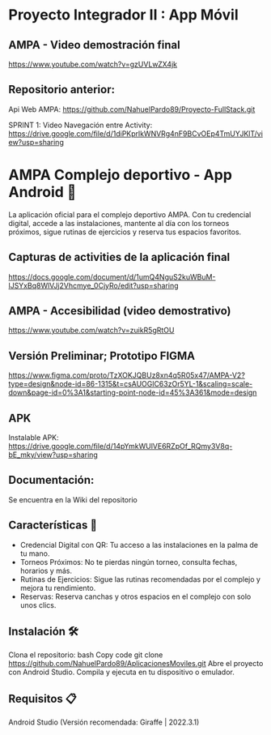 # Proyecto Integrador II : App Móvil

## AMPA - Video demostración final
https://www.youtube.com/watch?v=gzUVLwZX4jk


## Repositorio anterior:
Api Web AMPA: https://github.com/NahuelPardo89/Proyecto-FullStack.git

SPRINT 1: Video Navegación entre Activity:  https://drive.google.com/file/d/1diPKprlkWNVRg4nF9BCvOEp4TmUYJKlT/view?usp=sharing

# AMPA Complejo deportivo - App Android 📱
La aplicación oficial para el complejo deportivo AMPA. Con tu credencial digital, accede a las instalaciones, mantente al día con los torneos próximos, sigue rutinas de ejercicios y reserva tus espacios favoritos.

## Capturas de activities de la aplicación final

https://docs.google.com/document/d/1umQ4NguS2kuWBuM-lJSYxBq8WlVJj2Vhcmye_0CjyRo/edit?usp=sharing

## AMPA - Accesibilidad (video demostrativo)

https://www.youtube.com/watch?v=zuikR5gRtOU

## Versión Preliminar; Prototipo FIGMA
https://www.figma.com/proto/TzXOKJQBUz8xn4q5R05x47/AMPA-V2?type=design&node-id=86-1315&t=csAUOGlC63zOr5YL-1&scaling=scale-down&page-id=0%3A1&starting-point-node-id=45%3A361&mode=design
## APK
Instalable APK: https://drive.google.com/file/d/14pYmkWUlVE6RZpOf_RQmy3V8q-bE_mky/view?usp=sharing

## Documentación:
Se encuentra en la Wiki del repositorio
## Características 🌟
- Credencial Digital con QR: Tu acceso a las instalaciones en la palma de tu mano.
- Torneos Próximos: No te pierdas ningún torneo, consulta fechas, horarios y más.
- Rutinas de Ejercicios: Sigue las rutinas recomendadas por el complejo y mejora tu rendimiento.
- Reservas: Reserva canchas y otros espacios en el complejo con solo unos clics.
## Instalación 🛠️
Clona el repositorio:
bash
Copy code
git clone https://github.com/NahuelPardo89/AplicacionesMoviles.git
Abre el proyecto con Android Studio.
Compila y ejecuta en tu dispositivo o emulador.
## Requisitos 📋
Android Studio (Versión recomendada: Giraffe | 2022.3.1)
